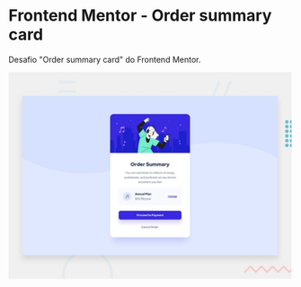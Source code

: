 # Frontend Mentor - Order summary card

Desafio "Order summary card" do Frontend Mentor.

![Design preview for the Order summary card coding challenge](./design/desktop-preview.jpg)

